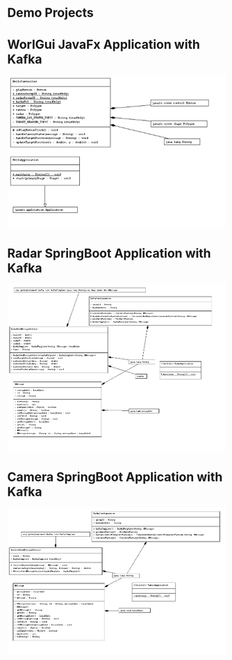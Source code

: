 # Demo Projects
# WorlGui JavaFx Application with Kafka
![alt text](https://github.com/ahmetyasinu/DemoRadarCameraWorldGuiWithKafka/blob/main/WorldGuiUml.PNG)
# Radar SpringBoot Application with Kafka
![alt text](https://github.com/ahmetyasinu/DemoRadarCameraWorldGuiWithKafka/blob/main/RadarUml.PNG)
# Camera SpringBoot Application with Kafka
![alt text](https://github.com/ahmetyasinu/DemoRadarCameraWorldGuiWithKafka/blob/main/CameraUml.PNG)
